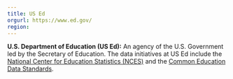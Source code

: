 ```yaml
---
title: US Ed
orgurl: https://www.ed.gov/
region:
---
```

**U.S. Department of Education (US Ed):** An agency of the U.S. Government led by the Secretary of Education. The data initiatives at US Ed include the [National Center for Education Statistics (NCES)](http://nces.ed.gov/) and the [Common Education Data Standards](https://www.edmatrix.org/stds/USEd-CEDS.html).